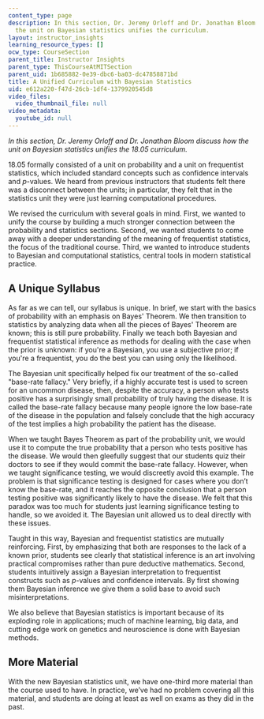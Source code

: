 ```yaml
---
content_type: page
description: In this section, Dr. Jeremy Orloff and Dr. Jonathan Bloom discuss how
  the unit on Bayesian statistics unifies the curriculum.
layout: instructor_insights
learning_resource_types: []
ocw_type: CourseSection
parent_title: Instructor Insights
parent_type: ThisCourseAtMITSection
parent_uid: 1b685882-0e39-dbc6-ba03-dc47858871bd
title: A Unified Curriculum with Bayesian Statistics
uid: e612a220-f47d-26cb-1df4-1379920545d8
video_files:
  video_thumbnail_file: null
video_metadata:
  youtube_id: null
---
```


_In this section, Dr. Jeremy Orloff and Dr. Jonathan Bloom discuss how the unit on Bayesian statistics unifies the 18.05 curriculum._

18.05 formally consisted of a unit on probability and a unit on frequentist statistics, which included standard concepts such as confidence intervals and _p_\-values. We heard from previous instructors that students felt there was a disconnect between the units; in particular, they felt that in the statistics unit they were just learning computational procedures.

We revised the curriculum with several goals in mind. First, we wanted to unify the course by building a much stronger connection between the probability and statistics sections. Second, we wanted students to come away with a deeper understanding of the meaning of frequentist statistics, the focus of the traditional course. Third, we wanted to introduce students to Bayesian and computational statistics, central tools in modern statistical practice.

A Unique Syllabus
-----------------

As far as we can tell, our syllabus is unique. In brief, we start with the basics of probability with an emphasis on Bayes' Theorem. We then transition to statistics by analyzing data when all the pieces of Bayes' Theorem are known; this is still pure probability. Finally we teach both Bayesian and frequentist statistical inference as methods for dealing with the case when the prior is unknown: if you're a Bayesian, you use a subjective prior; if you're a frequentist, you do the best you can using only the likelihood.

The Bayesian unit specifically helped fix our treatment of the so-called "base-rate fallacy." Very briefly, if a highly accurate test is used to screen for an uncommon disease, then, despite the accuracy, a person who tests positive has a surprisingly small probability of truly having the disease. It is called the base-rate fallacy because many people ignore the low base-rate of the disease in the population and falsely conclude that the high accuracy of the test implies a high probability the patient has the disease.

When we taught Bayes Theorem as part of the probability unit, we would use it to compute the true probability that a person who tests positive has the disease. We would then gleefully suggest that our students quiz their doctors to see if they would commit the base-rate fallacy. However, when we taught significance testing, we would discreetly avoid this example. The problem is that significance testing is designed for cases where you don’t know the base-rate, and it reaches the opposite conclusion that a person testing positive was significantly likely to have the disease. We felt that this paradox was too much for students just learning significance testing to handle, so we avoided it. The Bayesian unit allowed us to deal directly with these issues.

Taught in this way, Bayesian and frequentist statistics are mutually reinforcing. First, by emphasizing that both are responses to the lack of a known prior, students see clearly that statistical inference is an art involving practical compromises rather than pure deductive mathematics. Second, students intuitively assign a Bayesian interpretation to frequentist constructs such as _p_\-values and confidence intervals. By first showing them Bayesian inference we give them a solid base to avoid such misinterpretations.

We also believe that Bayesian statistics is important because of its exploding role in applications; much of machine learning, big data, and cutting edge work on genetics and neuroscience is done with Bayesian methods.

More Material
-------------

With the new Bayesian statistics unit, we have one-third more material than the course used to have. In practice, we’ve had no problem covering all this material, and students are doing at least as well on exams as they did in the past.
